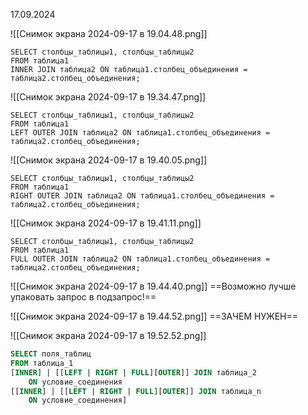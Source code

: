 17.09.2024

![[Снимок экрана 2024-09-17 в 19.04.48.png]]
```
SELECT столбцы_таблицы1, столбцы_таблицы2  
FROM таблица1  
INNER JOIN таблица2 ON таблица1.столбец_объединения = таблица2.столбец_объединения;
```
![[Снимок экрана 2024-09-17 в 19.34.47.png]]
```
SELECT столбцы_таблицы1, столбцы_таблицы2  
FROM таблица1  
LEFT OUTER JOIN таблица2 ON таблица1.столбец_объединения = таблица2.столбец_объединения;
```
![[Снимок экрана 2024-09-17 в 19.40.05.png]]
```
SELECT столбцы_таблицы1, столбцы_таблицы2  
FROM таблица1  
RIGHT OUTER JOIN таблица2 ON таблица1.столбец_объединения = таблица2.столбец_объединения;
```
![[Снимок экрана 2024-09-17 в 19.41.11.png]]
```
SELECT столбцы_таблицы1, столбцы_таблицы2  
FROM таблица1  
FULL OUTER JOIN таблица2 ON таблица1.столбец_объединения = таблица2.столбец_объединения;
```
![[Снимок экрана 2024-09-17 в 19.44.40.png]]
==Возможно лучше упаковать запрос в подзапрос!==

![[Снимок экрана 2024-09-17 в 19.44.52.png]]
==ЗАЧЕМ НУЖЕН==

![[Снимок экрана 2024-09-17 в 19.52.52.png]]
```sql
SELECT поля_таблиц
FROM таблица_1
[INNER] | [[LEFT | RIGHT | FULL][OUTER]] JOIN таблица_2
    ON условие_соединения
[[INNER] | [[LEFT | RIGHT | FULL][OUTER]] JOIN таблица_n
    ON условие_соединения]
```
